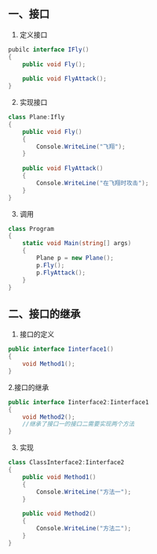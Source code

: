 ## 一、接口
1.  定义接口 
```C#
pubilc interface IFly()
{
	public void Fly();
	
	public void FlyAttack();
}
```
2. 实现接口
```C#
class Plane:Ifly
{
	public void Fly()
	{
		Console.WriteLine("飞翔");
	}
	
	public void FlyAttack()
	{
		Console.WriteLine("在飞翔时攻击");
	}
}
```
3. 调用
```C#
class Program
{
	static void Main(string[] args)
    {
		Plane p = new Plane();
		p.Fly();
		p.FlyAttack();
    }
}
```

## 二、接口的继承
1. 接口的定义
```C#
public interface Iinterface1()
{
	void Method1();
}
```
2.接口的继承
```C#
public interface Iinterface2:Iinterface1
{
	void Method2();
	//继承了接口一的接口二需要实现两个方法
}
```
3. 实现
```C#
class ClassInterface2:Iinterface2
{
	public void Method1()
	{
		Console.WriteLine("方法一");
	}
	
	public void Method2()
	{
		Console.WriteLine("方法二");
	}
}
```
